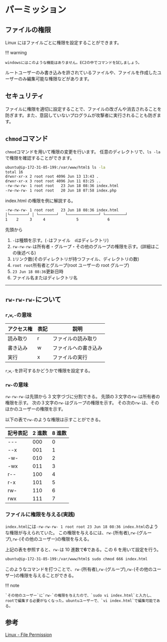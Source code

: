 # パーミッション

## ファイルの権限

Linux にはファイルごとに権限を設定することができます。

!!! warning

    windowsにはこのような機能はありません。EC2の中でコマンドを試しましょう。

ルートユーザーのみ書き込みを許されているファイルや、ファイルを作成したユーザーのみ編集可能な権限などがあります。

## セキュリティ

ファイルに権限を適切に設定することで、ファイルの改ざんや消去されることを防ぎます。また、意図していないプログラムが攻撃者に実行されることも防ぎます。

## `chmod`コマンド

`chmod`コマンドを用いて権限の変更を行います。
任意のディレクトリで、`ls -la`で権限を確認することができます。

```sh
ubuntu@ip-172-31-85-199:/var/www/html$ ls -la
total 16
drwxr-xr-x 2 root root 4096 Jun 13 13:43 .
drwxr-xr-x 3 root root 4096 Jun 11 03:25 ..
-rw-rw-rw- 1 root root   23 Jun 18 08:36 index.html
-rw-rw-rw- 1 root root   20 Jun 18 07:58 index.php
```

index.html の権限を例に解説する。

```sh
-rw-rw-rw- 1 root root   23 Jun 18 08:36 index.html
│└────────┘ │ └────────┘   └──────────────┘ └─────────┘
1    2     3     4              5             6
```

先頭から

1. `-`は種類を示す。(`-`はファイル　`d`はディレクトリ)
2. `rw-rw-rw-`は所有者・グループ・その他のグループの権限を示す。(詳細はこの後述べる)
3. `1`リンク数(そのディレクトリが持つファイル、ディレクトリの数)
4. `root root`所有者とグループ(root ユーザーの root グループ)
5. `23 Jun 18 08:36`更新日時
6. ファイル名またはディレクトリ名

---

## `rw-rw-rw-`について

### `r`,`w`,`-`の意味

| アクセス権 | 表記 | 説明                 |
| ---------- | ---- | -------------------- |
| 読み取り   | r 　 | ファイルの読み取り   |
| 書き込み   | w 　 | ファイルへの書き込み |
| 実行       | x 　 | ファイルの実行       |

`r`,`w`,`-`を許可するかどうかで権限を設定する。

### `rw-`の意味

`rw-rw-rw-`は先頭から 3 文字づづに分割できる。
先頭の３文字の`rw-`は所有者の権限を示す。
次の３文字の`rw-`はグループの権限を示す。
その次の`rw-`は、そのほかのユーザーの権限を示す。

以下の表で`rw-`のような権限は示すことができる。

| 記号表記 | 2 進数 | 8 進数 |
| -------- | ------ | ------ |
| ---      | 000    | 0      |
| --x      | 001    | 1      |
| -w-      | 010    | 2      |
| -wx      | 011    | 3      |
| r--      | 100    | 4      |
| r-x      | 101    | 5      |
| rw-      | 110    | 6      |
| rwx      | 111    | 7      |

### ファイルに権限を与える(実践)

`index.html`には`-rw-rw-rw- 1 root root 23 Jun 18 08:36 index.html`のような権限が与えられていた。
この権限を与えるには、`rw-`(所有者),`rw-`(グループ),`rw-`(その他のユーザー)の権限を与える。

上記の表を参照すると、`rw-`は 10 進数で**6**である。この 6 を用いて設定を行う。

```sh
ubuntu@ip-172-31-85-199:/var/www/html$ sudo chmod 666 index.html
```

このようなコマンドを打つことで、`rw-`(所有者),`rw-`(グループ),`rw-`(その他のユーザー)の権限を与えることができる。

!!! note

    `その他のユーザー`に`rw-`の権限を与えたので、`sudo vi index.html`と入力し、rootで編集する必要がなくなった。ubuntuユーザーで、`vi index.html`で編集可能である。

## 参考

[Linux - File Permission](https://www.infraeye.com/study/linuxz26.html)
